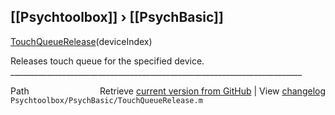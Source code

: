 ## [[Psychtoolbox]] &#8250; [[PsychBasic]]

[TouchQueueRelease](TouchQueueRelease)(deviceIndex)  
  
Releases touch queue for the specified device.  
\_\_\_\_\_\_\_\_\_\_\_\_\_\_\_\_\_\_\_\_\_\_\_\_\_\_\_\_\_\_\_\_\_\_\_\_\_\_\_\_\_\_\_\_\_\_\_\_\_\_\_\_\_\_\_\_\_\_\_\_\_\_\_\_\_\_\_\_\_\_\_\_\_  
  




<div class="code_header" style="text-align:right;">
  <span style="float:left;">Path&nbsp;&nbsp;</span> <span class="counter">Retrieve <a href=
  "https://raw.github.com/Psychtoolbox-3/Psychtoolbox-3/beta/Psychtoolbox/PsychBasic/TouchQueueRelease.m">current version from GitHub</a> | View <a href=
  "https://github.com/Psychtoolbox-3/Psychtoolbox-3/commits/beta/Psychtoolbox/PsychBasic/TouchQueueRelease.m">changelog</a></span>
</div>
<div class="code">
  <code>Psychtoolbox/PsychBasic/TouchQueueRelease.m</code>
</div>

